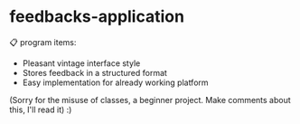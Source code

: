 # feedbacks-application
📋 program items: 

* Pleasant vintage interface style
* Stores feedback in a structured format 
* Easy implementation for already working platform

(Sorry for the misuse of classes, a beginner project. Make comments about this, I'll read it) :)
